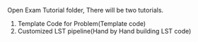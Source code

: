  Open Exam Tutorial folder, There will be two tutorials.

1. Template Code for Problem(Template code)
2. Customized LST pipeline(Hand by Hand building LST code)
